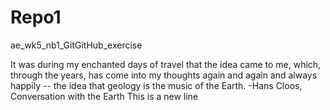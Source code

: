 # Repo1
ae_wk5_nb1_GitGitHub_exercise

It was during my enchanted days of travel that the idea came to me, which, through the years, has come into my thoughts again and again 
and always happily -- the idea that geology is the music of the Earth.              -Hans Cloos, Conversation with the Earth
This is a new line
